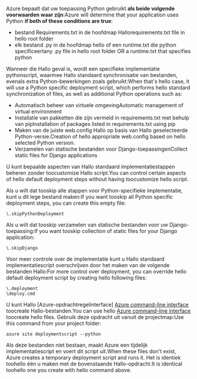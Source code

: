 <span data-ttu-id="0cc7c-101">Azure bepaalt dat uw toepassing Python gebruikt **als beide volgende voorwaarden waar zijn**:</span><span class="sxs-lookup"><span data-stu-id="0cc7c-101">Azure will determine that your application uses Python **if both of these conditions are true**:</span></span>

* <span data-ttu-id="0cc7c-102">bestand Requirements.txt in de hoofdmap Hallo</span><span class="sxs-lookup"><span data-stu-id="0cc7c-102">requirements.txt file in hello root folder</span></span>
* <span data-ttu-id="0cc7c-103">elk bestand .py in de hoofdmap hello of een runtime.txt die python specificeert</span><span class="sxs-lookup"><span data-stu-id="0cc7c-103">any .py file in hello root folder OR a runtime.txt that specifies python</span></span>

<span data-ttu-id="0cc7c-104">Wanneer die Hallo geval is, wordt een specifieke implementatie pythonscript, waarmee Hallo standaard synchronisatie van bestanden, evenals extra Python-bewerkingen zoals gebruikt:</span><span class="sxs-lookup"><span data-stu-id="0cc7c-104">When that's hello case, it will use a Python specific deployment script, which performs hello standard synchronization of files, as well as additional Python operations such as:</span></span>

* <span data-ttu-id="0cc7c-105">Automatisch beheer van virtuele omgeving</span><span class="sxs-lookup"><span data-stu-id="0cc7c-105">Automatic management of virtual environment</span></span>
* <span data-ttu-id="0cc7c-106">Installatie van pakketten die zijn vermeld in requirements.txt met behulp van pip</span><span class="sxs-lookup"><span data-stu-id="0cc7c-106">Installation of packages listed in requirements.txt using pip</span></span>
* <span data-ttu-id="0cc7c-107">Maken van de juiste web.config Hallo op basis van Hallo geselecteerde Python-versie.</span><span class="sxs-lookup"><span data-stu-id="0cc7c-107">Creation of hello appropriate web.config based on hello selected Python version.</span></span>
* <span data-ttu-id="0cc7c-108">Verzamelen van statische bestanden voor Django-toepassingen</span><span class="sxs-lookup"><span data-stu-id="0cc7c-108">Collect static files for Django applications</span></span>

<span data-ttu-id="0cc7c-109">U kunt bepaalde aspecten van Hallo standaard implementatiestappen beheren zonder toocustomize Hallo script.</span><span class="sxs-lookup"><span data-stu-id="0cc7c-109">You can control certain aspects of hello default deployment steps without having toocustomize hello script.</span></span>

<span data-ttu-id="0cc7c-110">Als u wilt dat tooskip alle stappen voor Python-specifieke implementatie, kunt u dit lege bestand maken:</span><span class="sxs-lookup"><span data-stu-id="0cc7c-110">If you want tooskip all Python specific deployment steps, you can create this empty file:</span></span>

    \.skipPythonDeployment

<span data-ttu-id="0cc7c-111">Als u wilt dat tooskip verzamelen van statische bestanden voor uw Django-toepassing:</span><span class="sxs-lookup"><span data-stu-id="0cc7c-111">If you want tooskip collection of static files for your Django application:</span></span>

    \.skipDjango 

<span data-ttu-id="0cc7c-112">Voor meer controle over de implementatie kunt u Hallo standaard implementatiescript overschrijven door het maken van de volgende bestanden Hallo:</span><span class="sxs-lookup"><span data-stu-id="0cc7c-112">For more control over deployment, you can override hello default deployment script by creating hello following files:</span></span>

    \.deployment
    \deploy.cmd

<span data-ttu-id="0cc7c-113">U kunt Hallo [Azure-opdrachtregelinterface] [ Azure command-line interface] toocreate Hallo-bestanden.</span><span class="sxs-lookup"><span data-stu-id="0cc7c-113">You can use hello [Azure command-line interface][Azure command-line interface] toocreate hello files.</span></span>  <span data-ttu-id="0cc7c-114">Gebruik deze opdracht uit vanuit de projectmap:</span><span class="sxs-lookup"><span data-stu-id="0cc7c-114">Use this command from your project folder:</span></span>

    azure site deploymentscript --python

<span data-ttu-id="0cc7c-115">Als deze bestanden niet bestaan, maakt Azure een tijdelijk implementatiescript en voert dit script uit.</span><span class="sxs-lookup"><span data-stu-id="0cc7c-115">When these files don't exist, Azure creates a temporary deployment script and runs it.</span></span>  <span data-ttu-id="0cc7c-116">Het is identiek toohello één u maken met de bovenstaande Hallo-opdracht.</span><span class="sxs-lookup"><span data-stu-id="0cc7c-116">It is identical toohello one you create with hello command above.</span></span>

[Azure command-line interface]: http://azure.microsoft.com/downloads/
